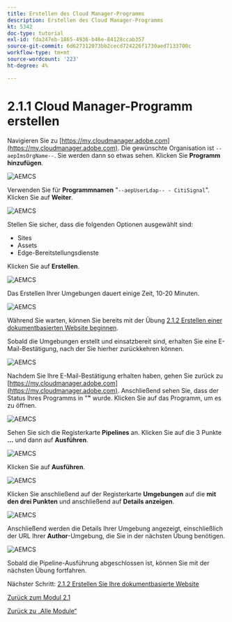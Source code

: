 ```yaml
---
title: Erstellen des Cloud Manager-Programms
description: Erstellen des Cloud Manager-Programms
kt: 5342
doc-type: tutorial
exl-id: fda247eb-1865-4936-b46e-84128ccab357
source-git-commit: 6d627312073bb2cecd724226f1730aed7133700c
workflow-type: tm+mt
source-wordcount: '223'
ht-degree: 4%

---
```


# 2.1.1 Cloud Manager-Programm erstellen

Navigieren Sie zu [https://my.cloudmanager.adobe.com](https://my.cloudmanager.adobe.com). Die gewünschte Organisation ist `--aepImsOrgName--`. Sie werden dann so etwas sehen. Klicken Sie **Programm hinzufügen**.

![AEMCS](./images/aemcs1.png)

Verwenden Sie für **Programmnamen** &quot;`--aepUserLdap-- - CitiSignal`&quot;. Klicken Sie auf **Weiter**.

![AEMCS](./images/aemcs2.png)

Stellen Sie sicher, dass die folgenden Optionen ausgewählt sind:

- Sites
- Assets
- Edge-Bereitstellungsdienste

Klicken Sie auf **Erstellen**.

![AEMCS](./images/aemcs3.png)

Das Erstellen Ihrer Umgebungen dauert einige Zeit, 10-20 Minuten.

![AEMCS](./images/aemcs4.png)

Während Sie warten, können Sie bereits mit der Übung [2.1.2 Erstellen einer dokumentbasierten Website beginnen](./ex2.md).

Sobald die Umgebungen erstellt und einsatzbereit sind, erhalten Sie eine E-Mail-Bestätigung, nach der Sie hierher zurückkehren können.

![AEMCS](./images/aemcs5.png)

Nachdem Sie Ihre E-Mail-Bestätigung erhalten haben, gehen Sie zurück zu [https://my.cloudmanager.adobe.com](https://my.cloudmanager.adobe.com). Anschließend sehen Sie, dass der Status Ihres Programms in &quot;**&quot;** wurde. Klicken Sie auf das Programm, um es zu öffnen.

![AEMCS](./images/aemcs6.png)

Sehen Sie sich die Registerkarte **Pipelines** an. Klicken Sie auf die 3 Punkte **…** und dann auf **Ausführen**.

![AEMCS](./images/aemcs7.png)

Klicken Sie auf **Ausführen**.

![AEMCS](./images/aemcs8.png)

Klicken Sie anschließend auf der Registerkarte **Umgebungen** auf die **mit den drei Punkten** und anschließend auf **Details anzeigen**.

![AEMCS](./images/aemcs9.png)

Anschließend werden die Details Ihrer Umgebung angezeigt, einschließlich der URL Ihrer **Author**-Umgebung, die Sie in der nächsten Übung benötigen.

![AEMCS](./images/aemcs10.png)

Sobald die Pipeline-Ausführung abgeschlossen ist, können Sie mit der nächsten Übung fortfahren.

Nächster Schritt: [2.1.2 Erstellen Sie Ihre dokumentbasierte Website](./ex2.md)

[Zurück zum Modul 2.1](./aemcs.md)

[Zurück zu „Alle Module“](./../../../overview.md)
